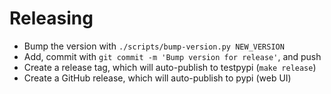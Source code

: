 # Releasing

- Bump the version with `./scripts/bump-version.py NEW_VERSION`
- Add, commit with `git commit -m 'Bump version for release'`, and push
- Create a release tag, which will auto-publish to testpypi (`make release`)
- Create a GitHub release, which will auto-publish to pypi (web UI)
